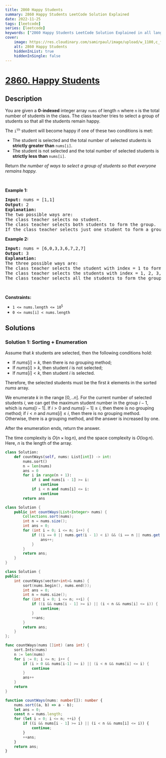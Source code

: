 ```yaml
---
title: 2860 Happy Students
summary: 2860 Happy Students LeetCode Solution Explained
date: 2022-11-25
tags: [leetcode]
series: [leetcode]
keywords: ["2860 Happy Students LeetCode Solution Explained in all languages", "2860 Happy Students", "LeetCode", "leetcode solution in Python3 C++ Java Go PHP Ruby Swift TypeScript Rust C# JavaScript C", "GeeksforGeeks", "InterviewBit", "Coding Ninjas", "HackerRank", "HackerEarth", "CodeChef", "TopCoder", "AlgoExpert", "freeCodeCamp", "Codeforces", "GitHub", "AtCoder", "Samir Paul"]
cover:
    image: https://res.cloudinary.com/samirpaul/image/upload/w_1100,c_fit,co_rgb:FFFFFF,l_text:Arial_75_bold:2860 Happy Students - Solution Explained/problem-solving.webp
    alt: 2860 Happy Students
    hiddenInList: true
    hiddenInSingle: false
---
```



# [2860. Happy Students](https://leetcode.com/problems/happy-students)


## Description

<p>You are given a <strong>0-indexed</strong> integer array <code>nums</code> of length <code>n</code> where <code>n</code> is the total number of students in the class. The class teacher tries to select a group of students so that all the students remain happy.</p>

<p>The <code>i<sup>th</sup></code> student will become happy if one of these two conditions is met:</p>

<ul>
	<li>The student is selected and the total number of selected students is<strong> strictly greater than</strong> <code>nums[i]</code>.</li>
	<li>The student is not selected and the total number of selected students is <strong>strictly</strong> <strong>less than</strong> <code>nums[i]</code>.</li>
</ul>

<p>Return <em>the number of ways to select a group of students so that everyone remains happy.</em></p>

<p>&nbsp;</p>
<p><strong class="example">Example 1:</strong></p>

<pre>
<strong>Input:</strong> nums = [1,1]
<strong>Output:</strong> 2
<strong>Explanation:</strong> 
The two possible ways are:
The class teacher selects no student.
The class teacher selects both students to form the group. 
If the class teacher selects just one student to form a group then the both students will not be happy. Therefore, there are only two possible ways.
</pre>

<p><strong class="example">Example 2:</strong></p>

<pre>
<strong>Input:</strong> nums = [6,0,3,3,6,7,2,7]
<strong>Output:</strong> 3
<strong>Explanation:</strong> 
The three possible ways are:
The class teacher selects the student with index = 1 to form the group.
The class teacher selects the students with index = 1, 2, 3, 6 to form the group.
The class teacher selects all the students to form the group.
</pre>

<p>&nbsp;</p>
<p><strong>Constraints:</strong></p>

<ul>
	<li><code>1 &lt;= nums.length &lt;= 10<sup>5</sup></code></li>
	<li><code>0 &lt;= nums[i] &lt; nums.length</code></li>
</ul>

## Solutions

### Solution 1: Sorting + Enumeration

Assume that $k$ students are selected, then the following conditions hold:

-   If $nums[i] = k$, then there is no grouping method;
-   If $nums[i] > k$, then student $i$ is not selected;
-   If $nums[i] < k$, then student $i$ is selected.

Therefore, the selected students must be the first $k$ elements in the sorted $nums$ array.

We enumerate $k$ in the range $[0,..n]$. For the current number of selected students $i$, we can get the maximum student number in the group $i-1$, which is $nums[i-1]$. If $i > 0$ and $nums[i-1] \ge i$, then there is no grouping method; if $i < n$ and $nums[i] \le i$, then there is no grouping method. Otherwise, there is a grouping method, and the answer is increased by one.

After the enumeration ends, return the answer.

The time complexity is $O(n \times \log n)$, and the space complexity is $O(\log n)$. Here, $n$ is the length of the array.

<!-- tabs:start -->

```python
class Solution:
    def countWays(self, nums: List[int]) -> int:
        nums.sort()
        n = len(nums)
        ans = 0
        for i in range(n + 1):
            if i and nums[i - 1] >= i:
                continue
            if i < n and nums[i] <= i:
                continue
        return ans
```

```java
class Solution {
    public int countWays(List<Integer> nums) {
        Collections.sort(nums);
        int n = nums.size();
        int ans = 0;
        for (int i = 0; i <= n; i++) {
            if ((i == 0 || nums.get(i - 1) < i) && (i == n || nums.get(i) > i)) {
                ans++;
            }
        }
        return ans;
    }
}
```

```cpp
class Solution {
public:
    int countWays(vector<int>& nums) {
        sort(nums.begin(), nums.end());
        int ans = 0;
        int n = nums.size();
        for (int i = 0; i <= n; ++i) {
            if ((i && nums[i - 1] >= i) || (i < n && nums[i] <= i)) {
                continue;
            }
            ++ans;
        }
        return ans;
    }
};
```

```go
func countWays(nums []int) (ans int) {
	sort.Ints(nums)
	n := len(nums)
	for i := 0; i <= n; i++ {
		if (i > 0 && nums[i-1] >= i) || (i < n && nums[i] <= i) {
			continue
		}
		ans++
	}
	return
}
```

```ts
function countWays(nums: number[]): number {
    nums.sort((a, b) => a - b);
    let ans = 0;
    const n = nums.length;
    for (let i = 0; i <= n; ++i) {
        if ((i && nums[i - 1] >= i) || (i < n && nums[i] <= i)) {
            continue;
        }
        ++ans;
    }
    return ans;
}
```

<!-- tabs:end -->

<!-- end -->

